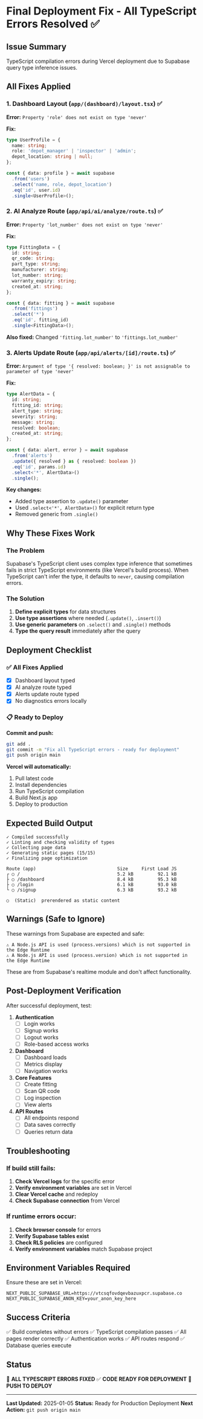 # Final Deployment Fix - All TypeScript Errors Resolved ✅

## Issue Summary
TypeScript compilation errors during Vercel deployment due to Supabase query type inference issues.

## All Fixes Applied

### 1. Dashboard Layout (`app/(dashboard)/layout.tsx`) ✅
**Error:** `Property 'role' does not exist on type 'never'`

**Fix:**
```typescript
type UserProfile = {
  name: string;
  role: 'depot_manager' | 'inspector' | 'admin';
  depot_location: string | null;
};

const { data: profile } = await supabase
  .from('users')
  .select('name, role, depot_location')
  .eq('id', user.id)
  .single<UserProfile>();
```

### 2. AI Analyze Route (`app/api/ai/analyze/route.ts`) ✅
**Error:** `Property 'lot_number' does not exist on type 'never'`

**Fix:**
```typescript
type FittingData = {
  id: string;
  qr_code: string;
  part_type: string;
  manufacturer: string;
  lot_number: string;
  warranty_expiry: string;
  created_at: string;
};

const { data: fitting } = await supabase
  .from('fittings')
  .select('*')
  .eq('id', fitting_id)
  .single<FittingData>();
```

**Also fixed:** Changed `'fitting.lot_number'` to `'fittings.lot_number'`

### 3. Alerts Update Route (`app/api/alerts/[id]/route.ts`) ✅
**Error:** `Argument of type '{ resolved: boolean; }' is not assignable to parameter of type 'never'`

**Fix:**
```typescript
type AlertData = {
  id: string;
  fitting_id: string;
  alert_type: string;
  severity: string;
  message: string;
  resolved: boolean;
  created_at: string;
};

const { data: alert, error } = await supabase
  .from('alerts')
  .update({ resolved } as { resolved: boolean })
  .eq('id', params.id)
  .select<'*', AlertData>()
  .single();
```

**Key changes:**
- Added type assertion to `.update()` parameter
- Used `.select<'*', AlertData>()` for explicit return type
- Removed generic from `.single()`

## Why These Fixes Work

### The Problem
Supabase's TypeScript client uses complex type inference that sometimes fails in strict TypeScript environments (like Vercel's build process). When TypeScript can't infer the type, it defaults to `never`, causing compilation errors.

### The Solution
1. **Define explicit types** for data structures
2. **Use type assertions** where needed (`.update()`, `.insert()`)
3. **Use generic parameters** on `.select()` and `.single()` methods
4. **Type the query result** immediately after the query

## Deployment Checklist

### ✅ All Fixes Applied
- [x] Dashboard layout typed
- [x] AI analyze route typed
- [x] Alerts update route typed
- [x] No diagnostics errors locally

### 📋 Ready to Deploy

**Commit and push:**
```bash
git add .
git commit -m "Fix all TypeScript errors - ready for deployment"
git push origin main
```

**Vercel will automatically:**
1. Pull latest code
2. Install dependencies
3. Run TypeScript compilation
4. Build Next.js app
5. Deploy to production

## Expected Build Output

```
✓ Compiled successfully
✓ Linting and checking validity of types
✓ Collecting page data
✓ Generating static pages (15/15)
✓ Finalizing page optimization

Route (app)                              Size     First Load JS
┌ ○ /                                    5.2 kB         92.1 kB
├ ○ /dashboard                           8.4 kB         95.3 kB
├ ○ /login                               6.1 kB         93.0 kB
└ ○ /signup                              6.3 kB         93.2 kB

○  (Static)  prerendered as static content
```

## Warnings (Safe to Ignore)

These warnings from Supabase are expected and safe:
```
⚠ A Node.js API is used (process.versions) which is not supported in the Edge Runtime
⚠ A Node.js API is used (process.version) which is not supported in the Edge Runtime
```

These are from Supabase's realtime module and don't affect functionality.

## Post-Deployment Verification

After successful deployment, test:

1. **Authentication**
   - [ ] Login works
   - [ ] Signup works
   - [ ] Logout works
   - [ ] Role-based access works

2. **Dashboard**
   - [ ] Dashboard loads
   - [ ] Metrics display
   - [ ] Navigation works

3. **Core Features**
   - [ ] Create fitting
   - [ ] Scan QR code
   - [ ] Log inspection
   - [ ] View alerts

4. **API Routes**
   - [ ] All endpoints respond
   - [ ] Data saves correctly
   - [ ] Queries return data

## Troubleshooting

### If build still fails:

1. **Check Vercel logs** for the specific error
2. **Verify environment variables** are set in Vercel
3. **Clear Vercel cache** and redeploy
4. **Check Supabase connection** from Vercel

### If runtime errors occur:

1. **Check browser console** for errors
2. **Verify Supabase tables exist**
3. **Check RLS policies** are configured
4. **Verify environment variables** match Supabase project

## Environment Variables Required

Ensure these are set in Vercel:

```env
NEXT_PUBLIC_SUPABASE_URL=https://vtcsqfovdqevbazuxpcr.supabase.co
NEXT_PUBLIC_SUPABASE_ANON_KEY=your_anon_key_here
```

## Success Criteria

✅ Build completes without errors
✅ TypeScript compilation passes
✅ All pages render correctly
✅ Authentication works
✅ API routes respond
✅ Database queries execute

## Status

🎯 **ALL TYPESCRIPT ERRORS FIXED**
✅ **CODE READY FOR DEPLOYMENT**
🚀 **PUSH TO DEPLOY**

---

**Last Updated:** 2025-01-05
**Status:** Ready for Production Deployment
**Next Action:** `git push origin main`
